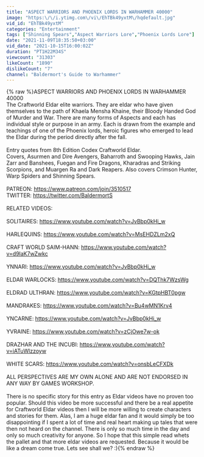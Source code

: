 ```yaml
---
title: "ASPECT WARRIORS AND PHOENIX LORDS IN WARHAMMER 40000"
image: "https:\/\/i.ytimg.com\/vi\/EhTBk49yxtM\/hqdefault.jpg"
vid_id: "EhTBk49yxtM"
categories: "Entertainment"
tags: ["Shinning Spears","Aspect Warriors Lore","Phoenix Lords Lore"]
date: "2021-11-09T18:35:50+03:00"
vid_date: "2021-10-15T16:00:02Z"
duration: "PT1H22M34S"
viewcount: "31303"
likeCount: "1890"
dislikeCount: "7"
channel: "Baldermort's Guide to Warhammer"
---
```

{% raw %}ASPECT WARRIORS AND PHOENIX LORDS IN WARHAMMER 40000<br />The Craftworld Eldar elite warriors.  They are eldar who have given themselves to the path of Khaela Mensha Khaine, their Bloody Handed God of Murder and War.  There are many forms of Aspects and each has individual style or purpose in an army.  Each is drawn from the example and teachings of one of the Phoenix lords, heroic figures who emerged to lead the Eldar during the period directly after the fall.  <br /><br />Entry quotes from 8th Edition Codex Craftworld Eldar.  <br />Covers, Asurmen and Dire Avengers, Baharroth and Swooping Hawks, Jain Zarr and Banshees, Fuegan and Fire Dragons, Kharadras and Striking Scorpions, and Muargen Ra and Dark Reapers.  Also covers Crimson Hunter, Warp Spiders and Shinning Spears. <br /><br />PATREON: <a rel="nofollow" target="blank" href="https://www.patreon.com/join/3510517">https://www.patreon.com/join/3510517</a><br />TWITTER: <a rel="nofollow" target="blank" href="https://twitter.com/BaldermortS">https://twitter.com/BaldermortS</a><br /><br />RELATED VIDEOS: <br /><br />SOLITAIRES: <a rel="nofollow" target="blank" href="https://www.youtube.com/watch?v=JvBbp0kHi_w">https://www.youtube.com/watch?v=JvBbp0kHi_w</a><br /><br />HARLEQUINS: <a rel="nofollow" target="blank" href="https://www.youtube.com/watch?v=MsEHDZLm2xQ">https://www.youtube.com/watch?v=MsEHDZLm2xQ</a><br /><br />CRAFT WORLD SAIM-HANN: <a rel="nofollow" target="blank" href="https://www.youtube.com/watch?v=d9laK7wZwkc">https://www.youtube.com/watch?v=d9laK7wZwkc</a><br /><br />YNNARI: <a rel="nofollow" target="blank" href="https://www.youtube.com/watch?v=JvBbp0kHi_w">https://www.youtube.com/watch?v=JvBbp0kHi_w</a><br /><br />ELDAR WARLOCKS: <a rel="nofollow" target="blank" href="https://www.youtube.com/watch?v=DQThk7WzsWg">https://www.youtube.com/watch?v=DQThk7WzsWg</a><br /><br />ELDRAD ULTHRAN: <a rel="nofollow" target="blank" href="https://www.youtube.com/watch?v=KGtpHBT0pgw">https://www.youtube.com/watch?v=KGtpHBT0pgw</a><br /><br />MANDRAKES: <a rel="nofollow" target="blank" href="https://www.youtube.com/watch?v=Bu4wMN1Krv4">https://www.youtube.com/watch?v=Bu4wMN1Krv4</a><br /><br />YNCARNE: <a rel="nofollow" target="blank" href="https://www.youtube.com/watch?v=JvBbp0kHi_w">https://www.youtube.com/watch?v=JvBbp0kHi_w</a><br /><br />YVRAINE: <a rel="nofollow" target="blank" href="https://www.youtube.com/watch?v=zCjOwe7w-ok">https://www.youtube.com/watch?v=zCjOwe7w-ok</a><br /><br />DRAZHAR AND THE INCUBI: <a rel="nofollow" target="blank" href="https://www.youtube.com/watch?v=iATuWlzzoyw">https://www.youtube.com/watch?v=iATuWlzzoyw</a><br /><br />WHITE SCARS: <a rel="nofollow" target="blank" href="https://www.youtube.com/watch?v=onsbLeCFXDk">https://www.youtube.com/watch?v=onsbLeCFXDk</a><br /><br />ALL PERSPECTIVES ARE MY OWN ALONE AND ARE NOT ENDORSED IN ANY WAY BY GAMES WORKSHOP.<br /><br />There is no specific story for this entry as Eldar videos have no proven too popular.  Should this video be more successful and there be a real appetite for Craftworld Eldar videos then I will be more willing to create characters and stories for them.  Alas, I am a huge eldar fan and it would simply be too disappointing if I spent a lot of time and real heart making up tales that were then not heard on the channel.  There is only so much time in the day and only so much creativity for anyone.  So I hope that this simple read whets the pallet and that more eldar videos are requested.  Because it would be like a dream come true.  Lets see shall we? :){% endraw %}
